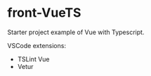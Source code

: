 # front-VueTS
Starter project example of Vue with Typescript.

VSCode extensions:
* TSLint Vue
* Vetur
